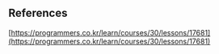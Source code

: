 ## References
[https://programmers.co.kr/learn/courses/30/lessons/17681](https://programmers.co.kr/learn/courses/30/lessons/17681)
